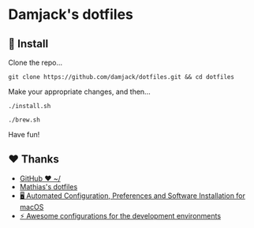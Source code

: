 # Damjack's dotfiles

## :rocket: Install

Clone the repo...

`git clone https://github.com/damjack/dotfiles.git && cd dotfiles`

Make your appropriate changes, and then...

`./install.sh`

`./brew.sh`

Have fun!

## :heart: Thanks

- [GitHub ❤ ~/](https://dotfiles.github.io/)
- [Mathias's dotfiles](https://github.com/mathiasbynens/dotfiles)
- [🖥️ Automated Configuration, Preferences and Software Installation for macOS](https://github.com/atomantic/dotfiles)
- [⚡️ Awesome configurations for the development environments](https://github.com/posquit0/dotfiles)
